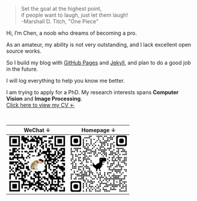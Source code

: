 <blockquote><p> Set the goal at the highest point,<br>
                if people want to laugh, just let them laugh! <br>
                -Marshall D. Titch, "One Piece"  </p></blockquote>

<p> Hi, I’m Chen, a noob who dreams of becoming a pro. </p>
<p>As an amateur, my ability is not very outstanding, and I lack excellent open source works. </p>
<p>So I build my blog with <a target="_blank" href="https://pages.github.com/">GitHub Pages</a> and <a target="_blank" href="http://jekyll.com.cn/">Jekyll</a>, and plan to do a good job in the future.</p>
<p>I will log everything to help you know me better.</p>
<p>I am trying to apply for a PhD. 
    My research interests spans <b>Computer Vision</b> and <b>Image Processing</b>. <br>
    <a href="files/CV.pdf">Click here to view  my CV ←</a></p>
<br>

|        WeChat ↓        |       Homepage ↓       |
| :--------------------------: | :------------------------: |
| <img src="/img/QRwechat.jpg" width = "150"> | <img width = "150" src="/img/QRblog.png"> |

